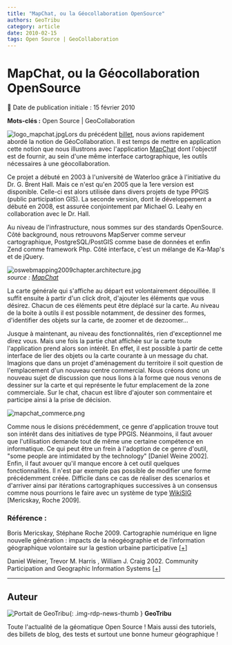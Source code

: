 ```yaml
---
title: "MapChat, ou la Géocollaboration OpenSource"
authors: GeoTribu
category: article
date: 2010-02-15
tags: Open Source | GeoCollaboration
---
```


# MapChat, ou la Géocollaboration OpenSource


:calendar: Date de publication initiale : 15 février 2010

**Mots-clés :** Open Source | GeoCollaboration


![logo_mapchat.jpg](http://geotribu.net/sites/default/files/Tuto/img/mapchat/logo_mapchat.jpg)Lors du précédent [billet](http://geotribu.net/node/212), nous avions rapidement abordé la notion de GéoCollaboration. Il est temps de mettre en application cette notion que nous illustrons avec l'application [MapChat](http://mapchat.ca/) dont l'objectif est de fournir, au sein d'une même interface cartographique, les outils nécessaires à une géocollaboration.

Ce projet a débuté en 2003 à l'université de Waterloo grâce à l'initiative du Dr. G. Brent Hall. Mais ce n'est qu'en 2005 que la 1ere version est disponible. Celle-ci est alors utilisée dans divers projets de type PPGIS (public participation GIS). La seconde version, dont le développement a débuté en 2008, est assurée conjointement par Michael G. Leahy en collaboration avec le Dr. Hall.

Au niveau de l'infrastructure, nous sommes sur des standards OpenSource. Côté background, nous retrouvons MapServer comme serveur cartographique, PostgreSQL/PostGIS comme base de données et enfin Zend comme framework Php. Côté interface, c'est un mélange de Ka-Map's et de jQuery.

![oswebmapping2009chapter.architecture.jpg](/sites/default/files/Tuto/img/Blog/mapchat/oswebmapping2009chapter.architecture.jpg)  
*source : [MapChat](http://mapchat.ca/files/images/publications/oswebmapping2009chapter.architecture.jpg)*

La carte générale qui s'affiche au départ est volontairement dépouillée. Il suffit ensuite à partir d'un click droit, d'ajouter les éléments que vous désirez. Chacun de ces éléments peut être déplacé sur la carte. Au niveau de la boite à outils il est possible notamment, de dessiner des formes, d'identifier des objets sur la carte, de zoomer et de dezoomer...

Jusque à maintenant, au niveau des fonctionnalités, rien d'exceptionnel me direz vous. Mais une fois la partie chat affichée sur la carte toute l'application prend alors son intérêt. En effet, il est possible à partir de cette interface de lier des objets ou la carte courante à un message du chat. Imagions que dans un projet d'aménagement du territoire il soit question de l'emplacement d'un nouveau centre commercial. Nous créons donc un nouveau sujet de discussion que nous lions à la forme que nous venons de dessiner sur la carte et qui représente le futur emplacement de la zone commerciale. Sur le chat, chacun est libre d'ajouter son commentaire et participe ainsi à la prise de décision.

![mapchat_commerce.png](/sites/default/files/Tuto/img/Blog/mapchat/mapchat_commerce.png)

Comme nous le disions précédemment, ce genre d'application trouve tout son intérêt dans des initiatives de type PPGIS. Néanmoins, il faut avouer que l'utilisation demande tout de même une certaine compétence en informatique. Ce qui peut être un frein à l'adoption de ce genre d'outil, "some people are intimidated by the technology" [Daniel Weine 2002]. Enfin, il faut avouer qu'il manque encore à cet outil quelques fonctionnalités. Il n'est par exemple pas possible de modifier une forme précédemment créée. Difficile dans ce cas de réaliser des scenarios et d'arriver ainsi par itérations cartographiques successives à un consensus comme nous pourrions le faire avec un système de type [WikiSIG](http://wikisig.scg.ulaval.ca/) [Mericskay, Roche 2009].

### Référence :

Boris Mericskay, Stéphane Roche 2009. Cartographie numérique en ligne nouvelle génération : impacts de la néogéographie et de l’information géographique volontaire sur la gestion urbaine participative [[+](http://ulaval.academia.edu/documents/0037/0017/Article_Hyperurbain2_2009.pdf)]

Daniel Weiner, Trevor M. Harris , William J. Craig 2002. Community Participation and Geographic Information Systems [[+](http://citeseerx.ist.psu.edu/viewdoc/summary?doi=10.1.1.15.4296)]



----

## Auteur

![Portait de GeoTribu](https://cdn.geotribu.fr/img/internal/charte/geotribu\_logo\_64x64.png){: .img-rdp-news-thumb }
**GeoTribu**

Toute l'actualité de la géomatique Open Source ! Mais aussi des tutoriels, des billets de blog, des tests et surtout une bonne humeur géographique !
